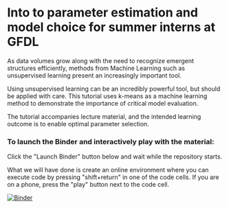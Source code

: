 # Into to parameter estimation and model choice for summer interns at GFDL

As data volumes grow along with the need to recognize emergent structures efficiently, methods from Machine Learning such as unsupervised learning present an increasingly important tool.

Using unsupervised learning can be an incredibly powerful tool, but should be applied with care. This tutorial uses k-means as a machine learning method to demonstrate the importance of critical model evaluation.

The tutorial accompanies lecture material, and the intended learning outcome is to enable optimal parameter selection.


### To launch the Binder and interactively play with the material:

Click the "Launch Binder" button below and wait while the repository starts. 

What we will have done is create an online environment where you can execute code by pressing "shift+return" in one of the code cells. If you are on a phone, press the "play" button next to the code cell.


[![Binder](https://mybinder.org/badge_logo.svg)](https://mybinder.org/v2/gh/maikejulie/parameterEstimation/master?filepath=parameterEstimationAndModelChoice.ipynb)

